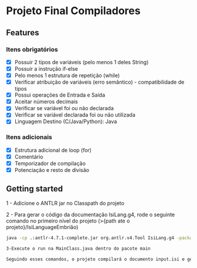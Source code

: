 # Projeto Final Compiladores 

## Features
### Itens obrigatórios

- [x] Possuir 2 tipos de variáveis (pelo menos 1 deles String)
- [x] Possuir a instrução if-else
- [x] Pelo menos 1 estrutura de repetição (while)
- [x] Verificar atribuição de variáveis (erro semântico) - compatibilidade de tipos
- [x] Possui operações de Entrada e Saída
- [x] Aceitar números decimais
- [x] Verificar se variável foi ou não declarada
- [x] Verificar se variável declarada foi ou não utilizada
- [x] Linguagem Destino (C/Java/Python): Java

### Itens adicionais
- [x] Estrutura adicional de loop (for)
- [x] Comentário
- [x] Temporizador de compilação
- [x] Potenciação e resto de divisão

## Getting started
1 - Adicione o ANTLR jar no Classpath do projeto

2 - Para gerar o código da documentação IsiLang.g4, rode o seguinte comando no primeiro nível do projeto
 (>{path ate o projeto}/IsiLanguageEmbrião)

```sh
java -cp .:antlr-4.7.1-complete.jar org.antlr.v4.Tool IsiLang.g4 -package br.com.professorisidro.isilanguage.parser -o ./src/br/com/professorisidro/isilanguage/parser```

3-Execute o run na MainClass.java dentro do pacote main

Seguindo esses comandos, o projeto compilará o documento input.isi e gerará os retornos tanto dos prints dos objetos Command quanto o código em Java na file MainClass.java do root
